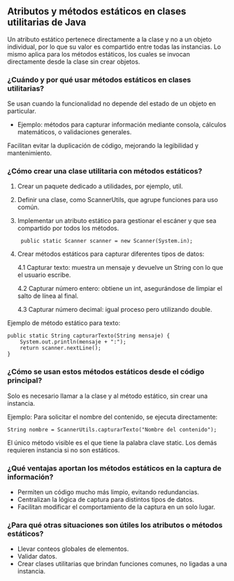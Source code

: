 <h2 align="left"> Atributos y métodos estáticos en clases utilitarias de Java </h2>

<p align="left"> Un atributo estático pertenece directamente a la clase y no a un objeto individual, por lo que su valor es compartido entre todas las instancias. Lo mismo aplica para los métodos estáticos, los cuales se invocan directamente desde la clase sin crear objetos. </p>

<h3> ¿Cuándo y por qué usar métodos estáticos en clases utilitarias? </h3>

<p align="left">Se usan cuando la funcionalidad no depende del estado de un objeto en particular.

* Ejemplo: métodos para capturar información mediante consola, cálculos matemáticos, o validaciones generales.

Facilitan evitar la duplicación de código, mejorando la legibilidad y mantenimiento. </p>

<h3> ¿Cómo crear una clase utilitaria con métodos estáticos? </h3>

<p align="left">

1. Crear un paquete dedicado a utilidades, por ejemplo, util.
2. Definir una clase, como ScannerUtils, que agrupe funciones para uso común.
3. Implementar un atributo estático para gestionar el escáner y que sea compartido por todos los métodos. 

        public static Scanner scanner = new Scanner(System.in);


4. Crear métodos estáticos para capturar diferentes tipos de datos:

    4.1 Capturar texto: muestra un mensaje y devuelve un String con lo que el usuario escribe.

    4.2 Capturar número entero: obtiene un int, asegurándose de limpiar el salto de línea al final.

    4.3 Capturar número decimal: igual proceso pero utilizando double.


Ejemplo de método estático para texto:


    public static String capturarTexto(String mensaje) {
        System.out.println(mensaje + ":");
        return scanner.nextLine();
    }

</p>

<h3> ¿Cómo se usan estos métodos estáticos desde el código principal? </h3>

<p align="left">

Solo es necesario llamar a la clase y al método estático, sin crear una instancia.

Ejemplo: Para solicitar el nombre del contenido, se ejecuta directamente:

    String nombre = ScannerUtils.capturarTexto("Nombre del contenido");

El único método visible es el que tiene la palabra clave static. Los demás requieren instancia si no son estáticos.

</p>

<h3> ¿Qué ventajas aportan los métodos estáticos en la captura de información? </h3>

<p align="left">

* Permiten un código mucho más limpio, evitando redundancias.
* Centralizan la lógica de captura para distintos tipos de datos.
* Facilitan modificar el comportamiento de la captura en un solo lugar.

</p>

<h3> ¿Para qué otras situaciones son útiles los atributos o métodos estáticos? </h3>

<p align="left">

* Llevar conteos globales de elementos.
* Validar datos.
* Crear clases utilitarias que brindan funciones comunes, no ligadas a una instancia.

</p>